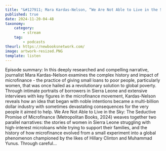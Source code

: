 ```yaml
---
title: "&#127911; Mara Kardas-Nelson, “We Are Not Able to Live in the Sky: The Seductive Promise of Microfinance” (Metropolitan Books, 2024)"
published: true
date: 2024-11-20-04-48
taxonomy:
    category:
        - stream
    tag:
        - podcasts
theurl: https://newbooksnetwork.com/
image: artwork-resized.PNG
template: listen
---
```


Episode summary: In this deeply researched and compelling narrative, journalist Mara Kardas-Nelson examines the complex history and impact of microfinance - the practice of giving small loans to poor people, particularly women, that was once hailed as a revolutionary solution to global poverty. Through intimate portraits of borrowers in Sierra Leone and extensive interviews with key figures in the microfinance movement, Kardas-Nelson reveals how an idea that began with noble intentions became a multi-billion dollar industry with sometimes devastating consequences for the very people it aimed to help. We Are Not Able to Live in the Sky: The Seductive Promise of Microfinance (Metropolitan Books, 2024) weaves together two parallel narratives: the stories of women in Sierra Leone struggling with high-interest microloans while trying to support their families, and the history of how microfinance evolved from a small experiment into a global phenomenon championed by the likes of Hillary Clinton and Muhammad Yunus. Through careful&hellip;
